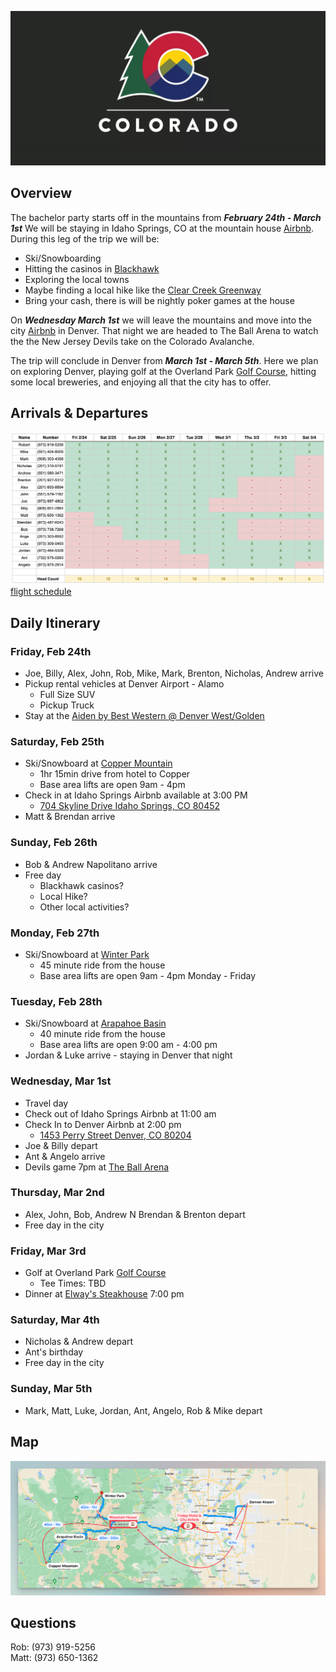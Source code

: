 ![header image](assets/CO_hero.png)

## Overview

The bachelor party starts off in the mountains from ***February 24th - March 1st***
We will be staying in Idaho Springs, CO at the mountain house <a href="https://abnb.me/MNlRSeE16ub" target="_blank">Airbnb</a>.
During this leg of the trip we will be:
- Ski/Snowboarding
- Hitting the casinos in <a href="https://www.google.com/maps/dir/704+Skyline+Drive,+Idaho+Springs,+CO+80452/Black+Hawk,+Colorado/@39.766746,-105.6054749,11z/data=!3m1!4b1!4m14!4m13!1m5!1m1!1s0x876ba4c4f6ff1911:0xb42a24ec78508723!2m2!1d-105.5329892!2d39.7321694!1m5!1m1!1s0x876bbc7a8ccbb8fb:0x4935b9a9c9693666!2m2!1d-105.4938853!2d39.7969322!3e0" target="_blank">Blackhawk</a>
- Exploring the local towns 
- Maybe finding a local hike like the <a href="https://www.alltrails.com/trail/us/colorado/clear-creek-greenway?p=-1" target="_blank">Clear Creek Greenway</a>
- Bring your cash, there is will be nightly poker games at the house

On ***Wednesday March 1st*** we will leave the mountains and move into the city <a href="http://www.airbnb.com/rooms/1402409" target="_blank">Airbnb</a> in Denver. That night we are headed to The Ball Arena to watch the the New Jersey Devils take on the Colorado Avalanche.

The trip will conclude in Denver from ***March 1st - March 5th***. Here we plan on exploring Denver, playing golf at the Overland Park <a href="https://www.cityofdenvergolf.com/overland_park" target="_blank">Golf Course</a>, hitting some local breweries, and enjoying all that the city has to offer. 

## Arrivals & Departures 

![arrivals](assets/arrivals_v5.png)
[flight schedule](Arrivals-Departures)

## Daily Itinerary 

### Friday, Feb 24th
- Joe, Billy, Alex, John, Rob, Mike, Mark, Brenton, Nicholas, Andrew arrive
- Pickup rental vehicles at Denver Airport - Alamo
	- Full Size SUV
	- Pickup Truck
- Stay at the <a href="https://www.bestwestern.com/en_US/book/hotels-in-golden/aiden-by-best-western-denver-west-golden/propertyCode.06200.html" target="_blank">Aiden by Best Western @ Denver West/Golden</a>

### Saturday, Feb 25th
- Ski/Snowboard at <a href="http://coppercolorado.com" target="_blank">Copper Mountain</a>
	- 1hr 15min drive from hotel to Copper
	- Base area lifts are open 9am - 4pm
- Check in at Idaho Springs Airbnb available at 3:00 PM
	- [704 Skyline Drive Idaho Springs, CO 80452](https://maps.apple.com/?address=704%20Skyline%20Dr,%20Idaho%20Springs,%20CO%20%2080452,%20United%20States&ll=39.732180,-105.532942&q=704%20Skyline%20Dr&t=m)
- Matt & Brendan arrive

### Sunday, Feb 26th
- Bob & Andrew Napolitano arrive 
- Free day
	- Blackhawk casinos?
	- Local Hike?
	- Other local activities?

### Monday, Feb 27th
- Ski/Snowboard at <a href="https://www.winterparkresort.com/" target="_blank">Winter Park</a>
	- 45 minute ride from the house
	- Base area lifts are open 9am - 4pm Monday - Friday

### Tuesday, Feb 28th
- Ski/Snowboard at <a href="https://www.arapahoebasin.com/" target="_blank">Arapahoe Basin</a>
	- 40 minute ride from the house
	- Base area lifts are open 9:00 am - 4:00 pm
-  Jordan & Luke arrive - staying in Denver that night

### Wednesday, Mar 1st
- Travel day
- Check out of Idaho Springs Airbnb at 11:00 am
- Check In to Denver Airbnb at 2:00 pm
	- [1453 Perry Street Denver, CO 80204](https://maps.apple.com/?address=1453%20Perry%20St,%20Denver,%20CO%20%2080204,%20United%20States&ll=39.739481,-105.039654&q=1453%20Perry%20St&t=m)
- Joe & Billy depart
- Ant & Angelo arrive
- Devils game 7pm at <a href="https://maps.apple.com/?address=1000%20Chopper%20Cir,%20Denver,%20CO%2080204,%20United%20States&auid=17007286315154119348&ll=39.748650,-105.007635&lsp=9902&q=Ball%20Arena&t=m" target="_blank">The Ball Arena</a>

### Thursday, Mar 2nd
- Alex, John, Bob, Andrew N Brendan & Brenton depart
- Free day in the city

### Friday, Mar 3rd
- Golf at Overland Park <a href="https://www.cityofdenvergolf.com/overland_park" target="_blank">Golf Course</a> 
	- Tee Times: TBD
- Dinner at <a href="https://www.elways.com/" target="_blank">Elway's Steakhouse</a> 7:00 pm

### Saturday, Mar 4th
- Nicholas & Andrew depart
- Ant's birthday
- Free day in the city

### Sunday, Mar 5th
- Mark, Matt, Luke, Jordan, Ant, Angelo, Rob & Mike depart

## Map
![map](assets/map.png)

## Questions

Rob: (973) 919-5256 <br>
Matt: (973) 650-1362 <br>
‬ 